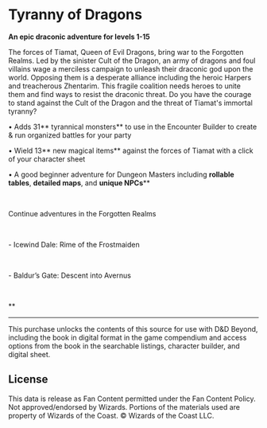 # Tyranny of Dragons

**An epic draconic adventure for levels 1-15**

The forces of Tiamat, Queen of Evil Dragons, bring war to the Forgotten Realms. Led by the sinister Cult of the Dragon, an army of dragons and foul villains wage a merciless campaign to unleash their draconic god upon the world. Opposing them is a desperate alliance including the heroic Harpers and treacherous Zhentarim. This fragile coalition needs heroes to unite them and find ways to resist the draconic threat. Do you have the courage to stand against the Cult of the Dragon and the threat of Tiamat's immortal tyranny?

• Adds 31** tyrannical monsters** to use in the Encounter Builder to create & run organized battles for your party<br>

• Wield 13** new magical items** against the forces of Tiamat with a click of your character sheet<br>

• A good beginner adventure for Dungeon Masters including **rollable tables**, **detailed maps**, and **unique NPCs****<br>

<br>

<span>Continue adventures in the Forgotten Realms</span>

<span><br></span>

<span>-&nbsp;<span><a>Icewind Dale: Rime of the Frostmaiden</a></span></span>

<span><br></span>

<span>-&nbsp;<span><a>Baldur’s Gate: Descent into Avernus</a></span></span>

<br>

**

---

This purchase unlocks the contents of this source for use with D&D Beyond, including the book in digital format in the game compendium and access options from the book in the searchable listings, character builder, and digital sheet.



## License

This data is release as Fan Content permitted under the Fan Content Policy. Not approved/endorsed by Wizards. Portions of the materials used are property of Wizards of the Coast. © Wizards of the Coast LLC.
